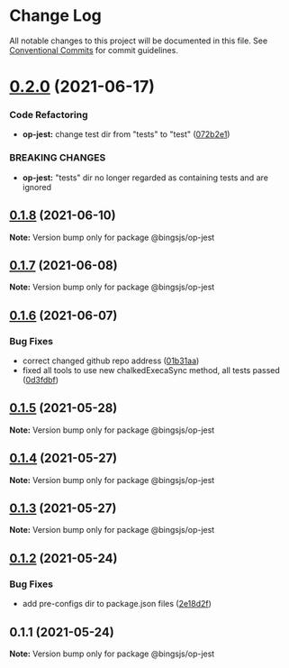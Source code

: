 # Change Log

All notable changes to this project will be documented in this file.
See [Conventional Commits](https://conventionalcommits.org) for commit guidelines.

# [0.2.0](https://github.com/bingtimren/op-tools/compare/@bingsjs/op-jest@0.1.8...@bingsjs/op-jest@0.2.0) (2021-06-17)


### Code Refactoring

* **op-jest:** change test dir from "tests" to "test" ([072b2e1](https://github.com/bingtimren/op-tools/commit/072b2e1393e62f0d67ebb7bd4aecab74fcf4d48f))


### BREAKING CHANGES

* **op-jest:** "tests" dir no longer regarded as containing tests and are ignored





## [0.1.8](https://github.com/bingtimren/op-tools/compare/@bingsjs/op-jest@0.1.7...@bingsjs/op-jest@0.1.8) (2021-06-10)

**Note:** Version bump only for package @bingsjs/op-jest





## [0.1.7](https://github.com/bingtimren/op-tools/compare/@bingsjs/op-jest@0.1.6...@bingsjs/op-jest@0.1.7) (2021-06-08)

**Note:** Version bump only for package @bingsjs/op-jest





## [0.1.6](https://github.com/bingtimren/op-tools/compare/@bingsjs/op-jest@0.1.5...@bingsjs/op-jest@0.1.6) (2021-06-07)


### Bug Fixes

* correct changed github repo address ([01b31aa](https://github.com/bingtimren/op-tools/commit/01b31aa45ebff6257280ac30ca8d85c6c4a6ef3a))
* fixed all tools to use new chalkedExecaSync method, all tests passed ([0d3fdbf](https://github.com/bingtimren/op-tools/commit/0d3fdbfc7ed2ecdee27e9b4208e0950d5f75aa72))





## [0.1.5](https://github.com/bingtimren/op-tools/compare/@bingsjs/op-jest@0.1.4...@bingsjs/op-jest@0.1.5) (2021-05-28)

**Note:** Version bump only for package @bingsjs/op-jest





## [0.1.4](https://github.com/bingtimren/op-tools/compare/@bingsjs/op-jest@0.1.3...@bingsjs/op-jest@0.1.4) (2021-05-27)

**Note:** Version bump only for package @bingsjs/op-jest





## [0.1.3](https://github.com/bingtimren/op-tools/compare/@bingsjs/op-jest@0.1.2...@bingsjs/op-jest@0.1.3) (2021-05-27)

**Note:** Version bump only for package @bingsjs/op-jest





## [0.1.2](https://github.com/bingtimren/op-tools/compare/@bingsjs/op-jest@0.1.1...@bingsjs/op-jest@0.1.2) (2021-05-24)


### Bug Fixes

* add pre-configs dir to package.json files ([2e18d2f](https://github.com/bingtimren/op-tools/commit/2e18d2ffe03dd258249da4d40b125eb1ef56adac))





## 0.1.1 (2021-05-24)

**Note:** Version bump only for package @bingsjs/op-jest
